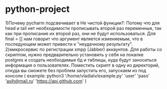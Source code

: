 # python-project
1)Почему pycharm подсвечивает в Не чистой функции?:
Потому что для head и tail нет необходимости прописывать второй раз переменные, так как при прописание их второй раз, они не будут использоваться. Для final = [] нам говорит что аргумент является изменяемым, что в последующем может привести к "неудачному результату".
2)микросервис по регистрации xmpp (Jabber) аккаунтов.
Для работы со скриптом, нужно предварительно установить у себя на локалке postgres и создать необходимые бд и таблицы, куда будут заноситься информация о пользователях. Поместить скрипт в одну из директорий, откуда вы сможете без проблем запустить его, запускаем из под консоли ( example: python3 '/home/vladialv/example.py' 'user' 'pass' 'asjh@mail.ru' 'https://api.github.com' )
